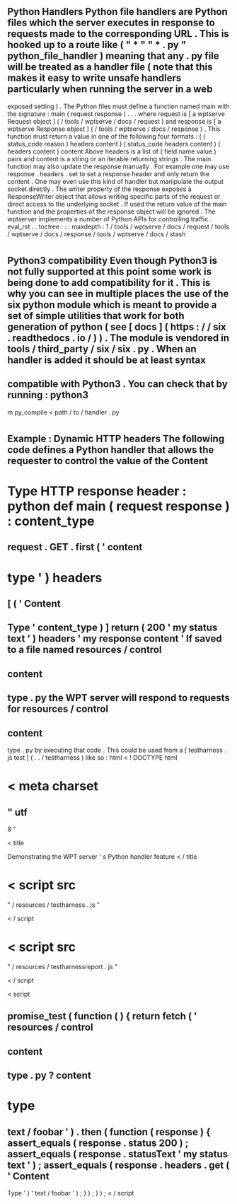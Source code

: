 #
Python
Handlers
Python
file
handlers
are
Python
files
which
the
server
executes
in
response
to
requests
made
to
the
corresponding
URL
.
This
is
hooked
up
to
a
route
like
(
"
*
"
"
*
.
py
"
python_file_handler
)
meaning
that
any
.
py
file
will
be
treated
as
a
handler
file
(
note
that
this
makes
it
easy
to
write
unsafe
handlers
particularly
when
running
the
server
in
a
web
-
exposed
setting
)
.
The
Python
files
must
define
a
function
named
main
with
the
signature
:
main
(
request
response
)
.
.
.
where
request
is
[
a
wptserve
Request
object
]
(
/
tools
/
wptserve
/
docs
/
request
)
and
response
is
[
a
wptserve
Response
object
]
(
/
tools
/
wptserve
/
docs
/
response
)
.
This
function
must
return
a
value
in
one
of
the
following
four
formats
:
(
(
status_code
reason
)
headers
content
)
(
status_code
headers
content
)
(
headers
content
)
content
Above
headers
is
a
list
of
(
field
name
value
)
pairs
and
content
is
a
string
or
an
iterable
returning
strings
.
The
main
function
may
also
update
the
response
manually
.
For
example
one
may
use
response
.
headers
.
set
to
set
a
response
header
and
only
return
the
content
.
One
may
even
use
this
kind
of
handler
but
manipulate
the
output
socket
directly
.
The
writer
property
of
the
response
exposes
a
ResponseWriter
object
that
allows
writing
specific
parts
of
the
request
or
direct
access
to
the
underlying
socket
.
If
used
the
return
value
of
the
main
function
and
the
properties
of
the
response
object
will
be
ignored
.
The
wptserver
implements
a
number
of
Python
APIs
for
controlling
traffic
.
eval_rst
.
.
toctree
:
:
:
maxdepth
:
1
/
tools
/
wptserve
/
docs
/
request
/
tools
/
wptserve
/
docs
/
response
/
tools
/
wptserve
/
docs
/
stash
#
#
#
Python3
compatibility
Even
though
Python3
is
not
fully
supported
at
this
point
some
work
is
being
done
to
add
compatibility
for
it
.
This
is
why
you
can
see
in
multiple
places
the
use
of
the
six
python
module
which
is
meant
to
provide
a
set
of
simple
utilities
that
work
for
both
generation
of
python
(
see
[
docs
]
(
https
:
/
/
six
.
readthedocs
.
io
/
)
)
.
The
module
is
vendored
in
tools
/
third_party
/
six
/
six
.
py
.
When
an
handler
is
added
it
should
be
at
least
syntax
-
compatible
with
Python3
.
You
can
check
that
by
running
:
python3
-
m
py_compile
<
path
/
to
/
handler
.
py
>
#
#
Example
:
Dynamic
HTTP
headers
The
following
code
defines
a
Python
handler
that
allows
the
requester
to
control
the
value
of
the
Content
-
Type
HTTP
response
header
:
python
def
main
(
request
response
)
:
content_type
=
request
.
GET
.
first
(
'
content
-
type
'
)
headers
=
[
(
'
Content
-
Type
'
content_type
)
]
return
(
200
'
my
status
text
'
)
headers
'
my
response
content
'
If
saved
to
a
file
named
resources
/
control
-
content
-
type
.
py
the
WPT
server
will
respond
to
requests
for
resources
/
control
-
content
-
type
.
py
by
executing
that
code
.
This
could
be
used
from
a
[
testharness
.
js
test
]
(
.
.
/
testharness
)
like
so
:
html
<
!
DOCTYPE
html
>
<
meta
charset
=
"
utf
-
8
"
>
<
title
>
Demonstrating
the
WPT
server
'
s
Python
handler
feature
<
/
title
>
<
script
src
=
"
/
resources
/
testharness
.
js
"
>
<
/
script
>
<
script
src
=
"
/
resources
/
testharnessreport
.
js
"
>
<
/
script
>
<
script
>
promise_test
(
function
(
)
{
return
fetch
(
'
resources
/
control
-
content
-
type
.
py
?
content
-
type
=
text
/
foobar
'
)
.
then
(
function
(
response
)
{
assert_equals
(
response
.
status
200
)
;
assert_equals
(
response
.
statusText
'
my
status
text
'
)
;
assert_equals
(
response
.
headers
.
get
(
'
Content
-
Type
'
)
'
text
/
foobar
'
)
;
}
)
;
}
)
;
<
/
script
>
